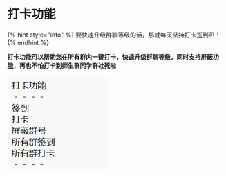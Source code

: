 # 打卡功能

{% hint style="info" %}
要快速升级群聊等级的话，那就每天坚持打卡签到叭！
{% endhint %}

**打卡功能可以帮助您在所有群内一键打卡，快速升级群聊等级，同时支持**[**屏蔽功能**](ping-bi-gong-neng.md)**，再也不怕打卡到师生群同学群社死啦**

![](<../.gitbook/assets/image (1).png>)

